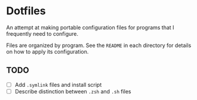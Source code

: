 # Dotfiles

An attempt at making portable configuration files for programs that I frequently
need to configure.

Files are organized by program.  See the `README` in each directory for details
on how to apply its configuration.

## TODO

- [ ] Add `.symlink` files and install script
- [ ] Describe distinction between `.zsh` and `.sh` files
